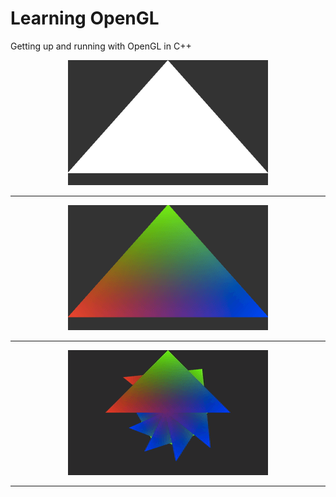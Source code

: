 # Learning OpenGL

Getting up and running with OpenGL in C++

<p align="center">
  <img src="asset/triangle-white.png">
</p>
<hr/>
<p align="center">
  <img src="asset/triangle-colour.png">
</p>
<hr/>
<p align="center">
  <img src="asset/triangle-animate.png">
</p>
<hr/>
